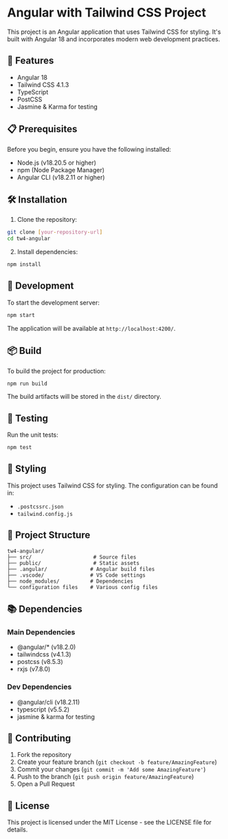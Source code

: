 # Angular with Tailwind CSS Project

This project is an Angular application that uses Tailwind CSS for styling. It's built with Angular 18 and incorporates modern web development practices.

## 🚀 Features

- Angular 18
- Tailwind CSS 4.1.3
- TypeScript
- PostCSS
- Jasmine & Karma for testing

## 📋 Prerequisites

Before you begin, ensure you have the following installed:
- Node.js (v18.20.5 or higher)
- npm (Node Package Manager)
- Angular CLI (v18.2.11 or higher)

## 🛠️ Installation

1. Clone the repository:
```bash
git clone [your-repository-url]
cd tw4-angular
```

2. Install dependencies:
```bash
npm install
```

## 🚀 Development

To start the development server:

```bash
npm start
```

The application will be available at `http://localhost:4200/`.

## 📦 Build

To build the project for production:

```bash
npm run build
```

The build artifacts will be stored in the `dist/` directory.

## 🧪 Testing

Run the unit tests:

```bash
npm test
```

## 🎨 Styling

This project uses Tailwind CSS for styling. The configuration can be found in:
- `.postcssrc.json`
- `tailwind.config.js`

## 🔧 Project Structure

```
tw4-angular/
├── src/                    # Source files
├── public/                 # Static assets
├── .angular/              # Angular build files
├── .vscode/               # VS Code settings
├── node_modules/          # Dependencies
└── configuration files    # Various config files
```

## 📚 Dependencies

### Main Dependencies
- @angular/* (v18.2.0)
- tailwindcss (v4.1.3)
- postcss (v8.5.3)
- rxjs (v7.8.0)

### Dev Dependencies
- @angular/cli (v18.2.11)
- typescript (v5.5.2)
- jasmine & karma for testing

## 🤝 Contributing

1. Fork the repository
2. Create your feature branch (`git checkout -b feature/AmazingFeature`)
3. Commit your changes (`git commit -m 'Add some AmazingFeature'`)
4. Push to the branch (`git push origin feature/AmazingFeature`)
5. Open a Pull Request

## 📝 License

This project is licensed under the MIT License - see the LICENSE file for details.
